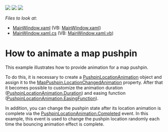 <!-- default badges list -->
![](https://img.shields.io/endpoint?url=https://codecentral.devexpress.com/api/v1/VersionRange/128571132/12.1.6%2B)
[![](https://img.shields.io/badge/Open_in_DevExpress_Support_Center-FF7200?style=flat-square&logo=DevExpress&logoColor=white)](https://supportcenter.devexpress.com/ticket/details/E4259)
[![](https://img.shields.io/badge/📖_How_to_use_DevExpress_Examples-e9f6fc?style=flat-square)](https://docs.devexpress.com/GeneralInformation/403183)
<!-- default badges end -->
<!-- default file list -->
*Files to look at*:

* [MainWindow.xaml](./CS/PushpinLocationAnimation/MainWindow.xaml) (VB: [MainWindow.xaml](./VB/PushpinLocationAnimation/MainWindow.xaml))
* [MainWindow.xaml.cs](./CS/PushpinLocationAnimation/MainWindow.xaml.cs) (VB: [MainWindow.xaml.vb](./VB/PushpinLocationAnimation/MainWindow.xaml.vb))
<!-- default file list end -->
# How to animate a map pushpin


<p>This example illustrates how to provide animation for a map pushpin.</p><p>To do this, it is necessary to create a <a href="http://documentation.devexpress.com/#WPF/clsDevExpressXpfMapPushpinLocationAnimationtopic"><u>PushpinLocationAnimation</u></a> object and assign it to the <a href="http://documentation.devexpress.com/#WPF/DevExpressXpfMapMapPushpin_LocationChangedAnimationtopic"><u>MapPushpin.LocationChangedAnimation</u></a> property. After that it becomes possible to customize the animation duration (<a href="http://documentation.devexpress.com/#WPF/DevExpressXpfMapPushpinLocationAnimation_Durationtopic"><u>PushpinLocationAnimation.Duration</u></a>) and easing function (<a href="http://documentation.devexpress.com/#WPF/DevExpressXpfMapPushpinLocationAnimation_EasingFunctiontopic"><u>PushpinLocationAnimation.EasingFunction</u></a>). </p><p>In addition, you can change the pushpin state after its location animation is complete via the <a href="http://documentation.devexpress.com/#WPF/DevExpressXpfMapPushpinLocationAnimation_Completedtopic"><u>PushpinLocationAnimation.Completed</u></a> event.  In this example, this event is used to change the pushpin location randomly each time the bouncing animation effect is complete. </p>

<br/>


